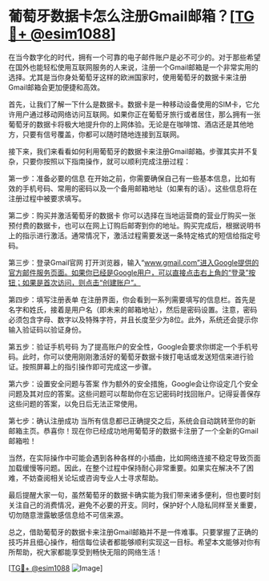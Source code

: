 # 葡萄牙数据卡怎么注册Gmail邮箱？[[TG💪+ @esim1088](https://t.me/s/esim1088)]

在当今数字化的时代，拥有一个可靠的电子邮件账户是必不可少的。对于那些希望在国外也能轻松使用互联网服务的人来说，注册一个Gmail邮箱是一个非常实用的选择。尤其是当你身处葡萄牙这样的欧洲国家时，使用葡萄牙的数据卡来注册Gmail邮箱会更加便捷和高效。

首先，让我们了解一下什么是数据卡。数据卡是一种移动设备使用的SIM卡，它允许用户通过移动网络访问互联网。如果你正在葡萄牙旅行或者居住，那么拥有一张葡萄牙的数据卡将极大地提升你的上网体验。无论是在咖啡馆、酒店还是其他地方，只要有信号覆盖，你都可以随时随地连接到互联网。

接下来，我们来看看如何利用葡萄牙的数据卡来注册Gmail邮箱。步骤其实并不复杂，只要你按照以下指南操作，就可以顺利完成注册过程：

第一步：准备必要的信息
在开始之前，你需要确保自己有一些基本信息，比如有效的手机号码、常用的密码以及一个备用邮箱地址（如果有的话）。这些信息将在注册过程中被要求填写。

第二步：购买并激活葡萄牙的数据卡
你可以选择在当地运营商的营业厅购买一张预付费的数据卡，也可以在网上订购后邮寄到你的地址。购买完成后，根据说明书上的指示进行激活。通常情况下，激活过程需要发送一条特定格式的短信给指定号码。

第三步：登录Gmail官网
打开浏览器，输入“www.gmail.com”进入Google提供的官方邮件服务页面。如果你已经是Google用户，可以直接点击右上角的“登录”按钮；如果是首次访问，则点击“创建账户”。

第四步：填写注册表单
在注册界面，你会看到一系列需要填写的信息栏。首先是名字和姓氏，接着是用户名（即未来的邮箱地址），然后是密码设置。注意，密码必须包含字母、数字以及特殊字符，并且长度至少为8位。此外，系统还会提示你输入验证码以验证身份。

第五步：验证手机号码
为了提高账户的安全性，Google会要求你绑定一个手机号码。此时，你可以使用刚刚激活好的葡萄牙数据卡拨打电话或发送短信来进行验证。按照屏幕上的指引操作即可完成这一步骤。

第六步：设置安全问题与答案
作为额外的安全措施，Google会让你设定几个安全问题及其对应的答案。这些问题可以帮助你在忘记密码时找回账户。记得妥善保存这些问题的答案，以免日后无法正常使用。

第七步：确认注册成功
当所有信息都已正确提交之后，系统会自动跳转至你的新邮箱主页。恭喜你！现在你已经成功地用葡萄牙的数据卡注册了一个全新的Gmail邮箱啦！

当然，在实际操作中可能会遇到各种各样的小插曲，比如网络连接不稳定导致页面加载缓慢等问题。因此，在整个过程中保持耐心非常重要。如果实在解决不了困难，不妨查阅相关论坛或咨询专业人士寻求帮助。

最后提醒大家一句，虽然葡萄牙的数据卡确实能为我们带来诸多便利，但也要时刻关注自己的消费情况，避免不必要的开支。同时，保护好个人隐私同样至关重要，切勿随意泄露敏感信息给不可信来源。

总之，借助葡萄牙的数据卡来注册Gmail邮箱并不是一件难事。只要掌握了正确的技巧并且细心操作，相信每位读者都能够顺利实现这一目标。希望本文能够对你有所帮助，祝大家都能享受到畅快无阻的网络生活！

[[TG💪+ @esim1088](https://t.me/s/esim1088) ![Image](https://i.postimg.cc/4NQfJmqS/Snipaste-2025-05-13-00-14-12.png)]